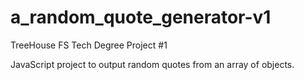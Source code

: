 # a_random_quote_generator-v1
TreeHouse FS Tech Degree Project #1

JavaScript project to output random quotes from an array of objects.
